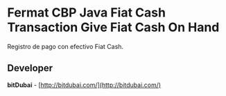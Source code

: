 # Fermat CBP Java Fiat Cash Transaction Give Fiat Cash On Hand

Registro de pago con efectivo Fiat Cash.

## Developer

**bitDubai** - [http://bitdubai.com/](http://bitdubai.com/)